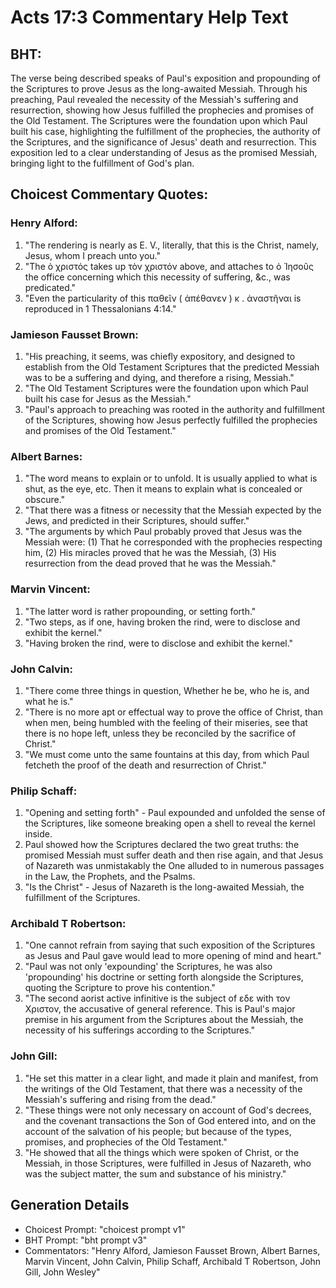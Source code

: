 # Acts 17:3 Commentary Help Text

## BHT:
The verse being described speaks of Paul's exposition and propounding of the Scriptures to prove Jesus as the long-awaited Messiah. Through his preaching, Paul revealed the necessity of the Messiah's suffering and resurrection, showing how Jesus fulfilled the prophecies and promises of the Old Testament. The Scriptures were the foundation upon which Paul built his case, highlighting the fulfillment of the prophecies, the authority of the Scriptures, and the significance of Jesus' death and resurrection. This exposition led to a clear understanding of Jesus as the promised Messiah, bringing light to the fulfillment of God's plan.

## Choicest Commentary Quotes:
### Henry Alford:
1. "The rendering is nearly as E. V., literally, that this is the Christ, namely, Jesus, whom I preach unto you." 
2. "The ὁ χριστός takes up τὸν χριστόν above, and attaches to ὁ Ἰησοῦς the office concerning which this necessity of suffering, &c., was predicated."
3. "Even the particularity of this παθεῖν ( ἀπέθανεν ) κ . ἀναστῆναι is reproduced in 1 Thessalonians 4:14."

### Jamieson Fausset Brown:
1. "His preaching, it seems, was chiefly expository, and designed to establish from the Old Testament Scriptures that the predicted Messiah was to be a suffering and dying, and therefore a rising, Messiah." 
2. "The Old Testament Scriptures were the foundation upon which Paul built his case for Jesus as the Messiah." 
3. "Paul's approach to preaching was rooted in the authority and fulfillment of the Scriptures, showing how Jesus perfectly fulfilled the prophecies and promises of the Old Testament."

### Albert Barnes:
1. "The word means to explain or to unfold. It is usually applied to what is shut, as the eye, etc. Then it means to explain what is concealed or obscure." 
2. "That there was a fitness or necessity that the Messiah expected by the Jews, and predicted in their Scriptures, should suffer."
3. "The arguments by which Paul probably proved that Jesus was the Messiah were: (1) That he corresponded with the prophecies respecting him, (2) His miracles proved that he was the Messiah, (3) His resurrection from the dead proved that he was the Messiah."

### Marvin Vincent:
1. "The latter word is rather propounding, or setting forth." 
2. "Two steps, as if one, having broken the rind, were to disclose and exhibit the kernel."
3. "Having broken the rind, were to disclose and exhibit the kernel."

### John Calvin:
1. "There come three things in question, Whether he be, who he is, and what he is."
2. "There is no more apt or effectual way to prove the office of Christ, than when men, being humbled with the feeling of their miseries, see that there is no hope left, unless they be reconciled by the sacrifice of Christ."
3. "We must come unto the same fountains at this day, from which Paul fetcheth the proof of the death and resurrection of Christ."

### Philip Schaff:
1. "Opening and setting forth" - Paul expounded and unfolded the sense of the Scriptures, like someone breaking open a shell to reveal the kernel inside.
2. Paul showed how the Scriptures declared the two great truths: the promised Messiah must suffer death and then rise again, and that Jesus of Nazareth was unmistakably the One alluded to in numerous passages in the Law, the Prophets, and the Psalms.
3. "Is the Christ" - Jesus of Nazareth is the long-awaited Messiah, the fulfillment of the Scriptures.

### Archibald T Robertson:
1. "One cannot refrain from saying that such exposition of the Scriptures as Jesus and Paul gave would lead to more opening of mind and heart."
2. "Paul was not only 'expounding' the Scriptures, he was also 'propounding' his doctrine or setting forth alongside the Scriptures, quoting the Scripture to prove his contention."
3. "The second aorist active infinitive is the subject of εδε with τον Χριστον, the accusative of general reference. This is Paul's major premise in his argument from the Scriptures about the Messiah, the necessity of his sufferings according to the Scriptures."

### John Gill:
1. "He set this matter in a clear light, and made it plain and manifest, from the writings of the Old Testament, that there was a necessity of the Messiah's suffering and rising from the dead."
2. "These things were not only necessary on account of God's decrees, and the covenant transactions the Son of God entered into, and on the account of the salvation of his people; but because of the types, promises, and prophecies of the Old Testament."
3. "He showed that all the things which were spoken of Christ, or the Messiah, in those Scriptures, were fulfilled in Jesus of Nazareth, who was the subject matter, the sum and substance of his ministry."


## Generation Details
- Choicest Prompt: "choicest prompt v1"
- BHT Prompt: "bht prompt v3"
- Commentators: "Henry Alford, Jamieson Fausset Brown, Albert Barnes, Marvin Vincent, John Calvin, Philip Schaff, Archibald T Robertson, John Gill, John Wesley"
